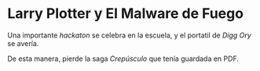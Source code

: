 # Larry Plotter y El Malware de Fuego

Una importante *hackaton* se celebra en la escuela,
y el portatil de *Digg Ory* se avería.

De esta manera, pierde la saga *Crepúsculo* que tenía guardada en PDF.



